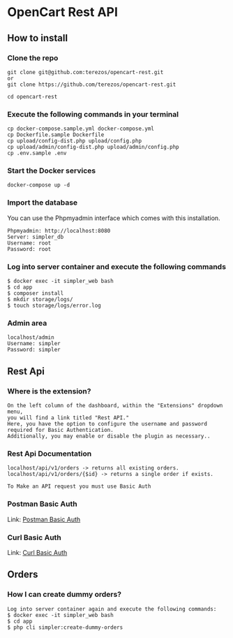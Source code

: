 # OpenCart Rest API

## How to install

### Clone the repo
```
git clone git@github.com:terezos/opencart-rest.git
or
git clone https://github.com/terezos/opencart-rest.git

cd opencart-rest
```

### Execute the following commands in your terminal
```
cp docker-compose.sample.yml docker-compose.yml
cp Dockerfile.sample Dockerfile
cp upload/config-dist.php upload/config.php
cp upload/admin/config-dist.php upload/admin/config.php
cp .env.sample .env
```

### Start the Docker services
```
docker-compose up -d
```

### Import the database
You can use the Phpmyadmin interface which comes with this installation.
```
Phpmyadmin: http://localhost:8080
Server: simpler_db
Username: root
Password: root
```

### Log into server container and execute the following commands 
```
$ docker exec -it simpler_web bash
$ cd app
$ composer install
$ mkdir storage/logs/
$ touch storage/logs/error.log 
```

### Admin area
```
localhost/admin
Username: simpler
Password: simpler
```

## Rest Api
### Where is the extension?
```
On the left column of the dashboard, within the "Extensions" dropdown menu,
you will find a link titled "Rest API."
Here, you have the option to configure the username and password required for Basic Authentication.
Additionally, you may enable or disable the plugin as necessary..
```
### Rest Api Documentation
```
localhost/api/v1/orders -> returns all existing orders.
localhost/api/v1/orders/{$id} -> returns a single order if exists.

To Make an API request you must use Basic Auth
```
### Postman Basic Auth
Link: [Postman Basic Auth](https://learning.postman.com/docs/sending-requests/authorization/authorization-types/)
### Curl Basic Auth
Link: [Curl Basic Auth](https://dev.to/lucasg/how-to-use-basic-authentication-with-curl-1j6j)

## Orders
### How I can create dummy orders?
```
Log into server container again and execute the following commands:
$ docker exec -it simpler_web bash
$ cd app
$ php cli simpler:create-dummy-orders
```